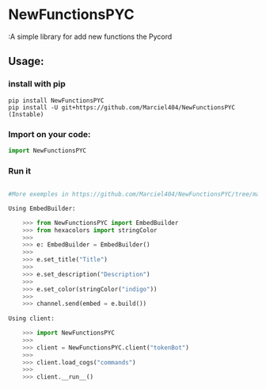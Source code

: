 # NewFunctionsPYC

:A simple library for add new functions the Pycord

## Usage:
### install with pip

```shell
pip install NewFunctionsPYC
pip install -U git+https://github.com/Marciel404/NewFunctionsPYC (Instable)
```

### Import on your code:

```python
import NewFunctionsPYC
```
### Run it
```python

#More exemples in https://github.com/Marciel404/NewFunctionsPYC/tree/main/exemples

Using EmbedBuilder:

    >>> from NewFunctionsPYC import EmbedBuilder
    >>> from hexacolors import stringColor
    >>>
    >>> e: EmbedBuilder = EmbedBuilder()
    >>>
    >>> e.set_title("Title")
    >>>
    >>> e.set_description("Description")
    >>>
    >>> e.set_color(stringColor("indigo"))
    >>>
    >>> channel.send(embed = e.build())
    
Using client:

    >>> import NewFunctionsPYC
    >>>
    >>> client = NewFunctionsPYC.client("tokenBot")
    >>>
    >>> client.load_cogs("commands")
    >>>
    >>> client.__run__()
        
```
